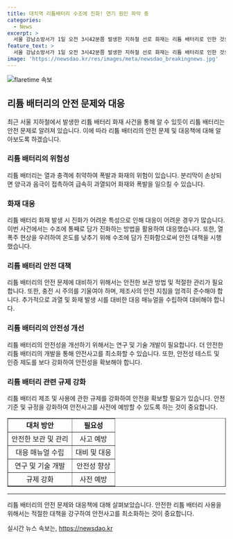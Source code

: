 ```yaml
---
title: 대치역 리튬배터리 수조에 진화! 연기 원인 파악 중
categories:
  - News
excerpt: >
  서울 강남소방서가 1일 오전 3시42분쯤 발생한 지하철 선로 화재는 리튬 배터리로 인한 것으로 확인됐다. 리튬 배터리는 열과 충격에 취약해 폭발 위험이 크며, 폭발 후 진화가 어렵다. 이에 소방 당국은 리튬 배터리를 수조에 통째로 담가 진압 조치를 취했다. 리튬 배터리의 특성으로 진화 시간이 오래 걸리고 열 폭주 우려가 있어 더욱 주의가 필요하다고 강조했다. (출처: 뉴스1)
feature_text: >
  서울 강남소방서가 1일 오전 3시42분쯤 발생한 지하철 선로 화재는 리튬 배터리로 인한 것으로 확인됐다. 리튬 배터리는 열과 충격에 취약해 폭발 위험이 크며, 폭발 후 진화가 어렵다. 이에 소방 당국은 리튬 배터리를 수조에 통째로 담가 진압 조치를 취했다. 리튬 배터리의 특성으로 진화 시간이 오래 걸리고 열 폭주 우려가 있어 더욱 주의가 필요하다고 강조했다. (출처: 뉴스1)
image: 'https://newsdao.kr/res/images/meta/newsdao_breakingnews.jpg'
---
```


<p><img src="https://newsdao.kr/res/images/meta/newsdao_breakingnews.jpg" alt="flaretime 속보" /></p>

<h2 data-ke-size="size26">리튬 배터리의 안전 문제와 대응</h2>

<p data-ke-size="size16">최근 서울 지하철에서 발생한 리튬 배터리 화재 사건을 통해 알 수 있듯이 리튬 배터리는 안전 문제로 알려져 있습니다. 이에 따라 리튬 배터리의 안전 문제 및 대응책에 대해 알아보도록 하겠습니다.</p>

<h3>리튬 배터리의 위험성</h3>

<p data-ke-size="size16">리튬 배터리는 열과 충격에 취약하여 폭발과 화재의 위험이 있습니다. 분리막이 손상되면 양극과 음극이 접촉하여 급속히 과열되어 화재와 폭발을 일으킬 수 있습니다.</p>

<h3>화재 대응</h3>

<p data-ke-size="size16">리튬 배터리 화재 발생 시 진화가 어려운 특성으로 인해 대응이 어려운 경우가 많습니다. 이번 사건에서는 수조에 통째로 담가 진화하는 방법을 활용하여 대응했습니다. 또한, 열폭주 현상을 우려하여 온도를 낮추기 위해 수조에 담가 진화함으로써 안전 대책을 시행했습니다.</p>

<h3>리튬 배터리 안전 대책</h3>

<p data-ke-size="size16">리튬 배터리의 안전 문제에 대비하기 위해서는 안전한 보관 방법 및 적절한 관리가 필요합니다. 또한, 충전 시 주의를 기울여야 하며, 제조사의 안전 지침을 엄격히 준수해야 합니다. 추가적으로 과열 및 화재 발생 시를 대비한 대응 매뉴얼을 수립하여 대비해야 합니다.</p>

<h3>리튬 배터리의 안전성 개선</h3>

<p data-ke-size="size16">리튬 배터리의 안전성을 개선하기 위해서는 연구 및 기술 개발이 필요합니다. 더 안전한 리튬 배터리의 개발을 통해 안전사고를 최소화할 수 있습니다. 또한, 안전성 테스트 및 인증 제도를 보다 강화하여 안전성을 확보해야 합니다.</p>

<h3>리튬 배터리 관련 규제 강화</h3>

<p data-ke-size="size16">리튬 배터리 제조 및 사용에 관한 규제를 강화하여 안전을 확보할 필요가 있습니다. 안전 기준 및 규정을 강화하여 안전사고를 사전에 예방할 수 있도록 하는 것이 중요합니다.</p>

<table style="width: 100%;" border="1">
<tbody>
<tr>
<td style="text-align: center; height: 17px;"><b>대처 방안</b></td>
<td style="text-align: center; height: 17px;"><b>필요성</b></td>
</tr>
<tr>
<td style="text-align: center; height: 17px;">안전한 보관 및 관리</td>
<td style="text-align: center; height: 17px;">사고 예방</td>
</tr>
<tr>
<td style="text-align: center; height: 17px;">대응 매뉴얼 수립</td>
<td style="text-align: center; height: 17px;">대비 및 대응</td>
</tr>
<tr>
<td style="text-align: center; height: 17px;">연구 및 기술 개발</td>
<td style="text-align: center; height: 17px;">안전성 향상</td>
</tr>
<tr>
<td style="text-align: center; height: 17px;">규제 강화</td>
<td style="text-align: center; height: 17px;">사전 예방</td>
</tr>
</tbody>
</table>

<hr>

<p data-ke-size="size16">리튬 배터리의 안전 문제와 대응책에 대해 살펴보았습니다. 안전한 리튬 배터리 사용을 위해서는 적절한 대책을 강구하여 안전사고를 최소화하는 것이 중요합니다.</p>
실시간 뉴스 속보는, <a href="https://newsdao.kr" rel="dofollow">https://newsdao.kr</a>


